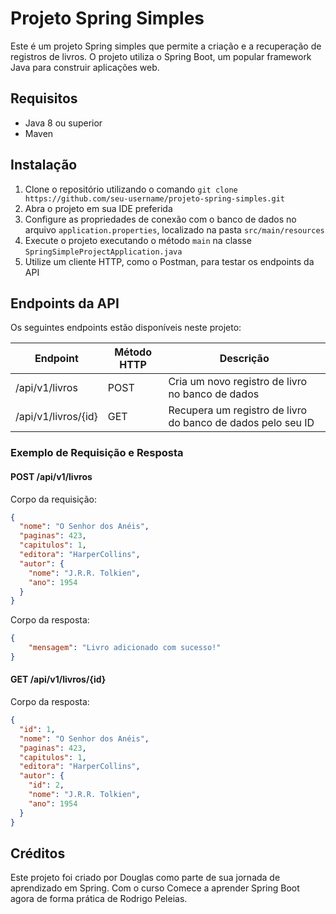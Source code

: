 # Projeto Spring Simples

Este é um projeto Spring simples que permite a criação e a recuperação de registros de livros. O projeto utiliza o Spring Boot, um popular framework Java para construir aplicações web.

## Requisitos
- Java 8 ou superior
- Maven

## Instalação
1. Clone o repositório utilizando o comando `git clone https://github.com/seu-username/projeto-spring-simples.git`
2. Abra o projeto em sua IDE preferida
3. Configure as propriedades de conexão com o banco de dados no arquivo `application.properties`, localizado na pasta `src/main/resources`
4. Execute o projeto executando o método `main` na classe `SpringSimpleProjectApplication.java`
5. Utilize um cliente HTTP, como o Postman, para testar os endpoints da API

## Endpoints da API
Os seguintes endpoints estão disponíveis neste projeto:

| Endpoint           | Método HTTP | Descrição                                                   |
|--------------------|-------------|-------------------------------------------------------------|
| /api/v1/livros     | POST        | Cria um novo registro de livro no banco de dados             |
| /api/v1/livros/{id}| GET         | Recupera um registro de livro do banco de dados pelo seu ID   |

### Exemplo de Requisição e Resposta

#### POST /api/v1/livros

Corpo da requisição:
```json
{
  "nome": "O Senhor dos Anéis",
  "paginas": 423,
  "capitulos": 1,
  "editora": "HarperCollins",
  "autor": {
    "nome": "J.R.R. Tolkien",
    "ano": 1954
  }
}
```

Corpo da resposta:
```json
{
    "mensagem": "Livro adicionado com sucesso!"
}
```

#### GET /api/v1/livros/{id}

Corpo da resposta:
```json
{
  "id": 1,
  "nome": "O Senhor dos Anéis",
  "paginas": 423,
  "capitulos": 1,
  "editora": "HarperCollins",
  "autor": {
    "id": 2,
    "nome": "J.R.R. Tolkien",
    "ano": 1954
  }
}
```

## Créditos
Este projeto foi criado por Douglas como parte de sua jornada de aprendizado em Spring. Com o curso Comece a aprender Spring Boot agora de forma prática de Rodrigo Peleias.